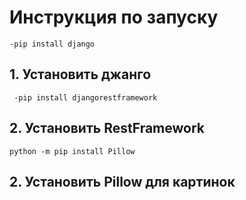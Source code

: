 # Инструкция по запуску

```-pip install django ```
## 1. Установить джанго
``` -pip install djangorestframework```
## 2. Установить RestFramework
```python -m pip install Pillow```
## 2. Установить Pillow для картинок
